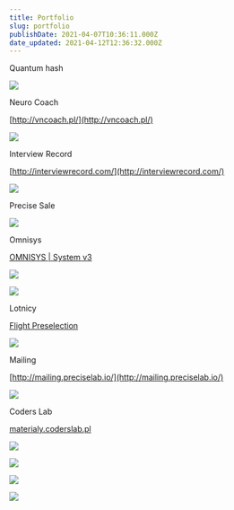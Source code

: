 ```yaml
---
title: Portfolio
slug: portfolio
publishDate: 2021-04-07T10:36:11.000Z
date_updated: 2021-04-12T12:36:32.000Z
---
```


Quantum hash

![](http://localhost:8484/852fdcd9-fcc3-4c43-845b-f00adb2d816a.avif)

Neuro Coach

[http://vncoach.pl/](http://vncoach.pl/)

![](http://localhost:8484/cd52a2d3-efb8-4f88-9348-552618e6d6b6.avif)

Interview Record

[http://interviewrecord.com/](http://interviewrecord.com/)

![](http://localhost:8484/f54e27ac-487a-4880-9155-9c359fd4840c.avif)

Precise Sale

![](http://localhost:8484/784e06ab-2574-4ddf-b445-d605669f6d3f.avif)

Omnisys

[OMNISYS | System v3](http://v3.omnisys.pl/)

![](http://localhost:8484/5ea77d0d-a893-46d0-8833-159da5b1ebb1.avif)

![](http://localhost:8484/75c605c9-e84b-4fc6-a54b-5ec364995f95.avif)

Lotnicy

[Flight Preselection](http://prepilots.pl/)

![](http://localhost:8484/d69af643-88ac-42ae-a637-c65d0bdc848e.avif)

Mailing

[http://mailing.preciselab.io/](http://mailing.preciselab.io/)

![](http://localhost:8484/9ba694c6-0ff8-49d2-840b-60e87bbc4020.avif)

Coders Lab

[materialy.coderslab.pl](materialy.coderslab.pl)

![](http://localhost:8484/3fae7245-370a-4d45-9c29-ae6d652a59c8.avif)

![](http://localhost:8484/75f17f9e-18fd-4c83-85dd-b7e45aa49bba.avif)

![](http://localhost:8484/92b41170-bb6d-4fc4-8e02-799c06aa5e72.avif)

![](http://localhost:8484/a32d59e6-879b-4717-94cd-e7eada952354.avif)
